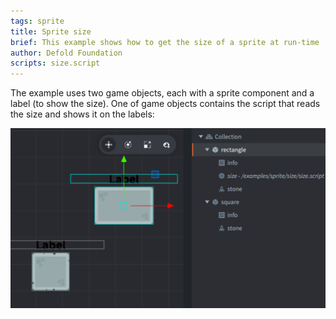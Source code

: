 ```yaml
---
tags: sprite
title: Sprite size
brief: This example shows how to get the size of a sprite at run-time
author: Defold Foundation
scripts: size.script
---
```


The example uses two game objects, each with a sprite component and a label (to show the size). One of game objects contains the script that reads the size and shows it on the labels:

![size](size.png)
